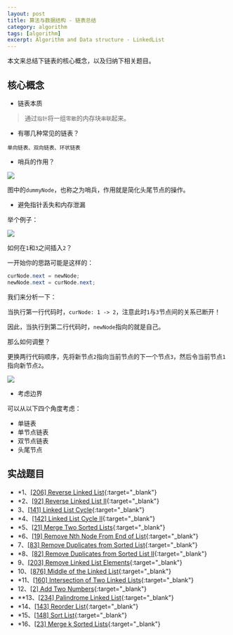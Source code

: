 ```yaml
---
layout: post
title: 算法与数据结构 - 链表总结
category: algorithm
tags: [algorithm]
excerpt: Algorithm and Data structure - LinkedList
---
```



本文来总结下链表的核心概念，以及归纳下相关题目。  



## 核心概念  

- 链表本质  

> 通过`指针`将一组`零散`的内存块`串联`起来。  


- 有哪几种常见的链表？  

`单向链表、双向链表、环状链表`  


- 哨兵的作用？  

![](https://yyc-images.oss-cn-beijing.aliyuncs.com/linked_list_dummyNode.png)  

图中的`dummyNode`，也称之为哨兵，作用就是简化头尾节点的操作。  


- 避免指针丢失和内存泄漏  

举个例子：  

![](https://yyc-images.oss-cn-beijing.aliyuncs.com/linked_list_insert_origin.png)  

如何在`1`和`3`之间插入`2`？  

一开始你的思路可能是这样的： 

``` java
curNode.next = newNode;
newNode.next = curNode.next;
```

我们来分析一下：  

当执行第一行代码时，`curNode: 1 -> 2`，注意此时`1`与`3`节点间的关系已断开！  

因此，当执行到第二行代码时，`newNode`指向的就是自己。  

那么如何调整？  

更换两行代码顺序，先将新节点`2`指向当前节点的下一个节点`3`，然后令当前节点`1`指向新节点`2`。  

![](https://yyc-images.oss-cn-beijing.aliyuncs.com/linked_list_insert.png)  

- 考虑边界  

可以从以下四个角度考虑：  

- 单链表  
- 单节点链表  
- 双节点链表    
- 头尾节点  


## 实战题目  

- *1、[[206] Reverse Linked List](http://yaoyichen.cn/algorithm/2020/03/24/leetcode-206.html){:target="_blank"}  
- *2、[[92] Reverse Linked List II](http://yaoyichen.cn/algorithm/2020/07/11/leetcode-92.html){:target="_blank"}  
- 3、[[141] Linked List Cycle](http://yaoyichen.cn/algorithm/2020/03/26/leetcode-141.html){:target="_blank"}  
- *4、[[142] Linked List Cycle II](http://yaoyichen.cn/algorithm/2020/07/03/leetcode-142.html){:target="_blank"}  
- *5、[[21] Merge Two Sorted Lists](http://yaoyichen.cn/algorithm/2020/03/25/leetcode-21.html){:target="_blank"}  
- *6、[[19] Remove Nth Node From End of List](http://yaoyichen.cn/algorithm/2020/05/03/leetcode-19.html){:target="_blank"}  
- 7、[[83] Remove Duplicates from Sorted List](http://yaoyichen.cn/algorithm/2020/03/25/leetcode-83.html){:target="_blank"}  
- *8、[[82] Remove Duplicates from Sorted List II](http://yaoyichen.cn/algorithm/2020/07/11/leetcode-82.html){:target="_blank"}  
- 9、[[203] Remove Linked List Elements](http://yaoyichen.cn/algorithm/2020/05/03/leetcode-203.html){:target="_blank"}  
- 10、[[876] Middle of the Linked List](http://yaoyichen.cn/algorithm/2020/03/24/leetcode-876.html){:target="_blank"}  
- *11、[[160] Intersection of Two Linked Lists](http://yaoyichen.cn/algorithm/2020/03/26/leetcode-160.html){:target="_blank"}  
- 12、[[2] Add Two Numbers](http://yaoyichen.cn/algorithm/2020/05/03/leetcode-2.html){:target="_blank"}  
- **13、[[234] Palindrome Linked List](http://yaoyichen.cn/algorithm/2020/05/03/leetcode-234.html){:target="_blank"}  
- *14、[[143] Reorder List](http://yaoyichen.cn/algorithm/2020/07/11/leetcode-143.html){:target="_blank"}  
- *15、[[148] Sort List](http://yaoyichen.cn/algorithm/2020/07/12/leetcode-148.html){:target="_blank"}  
- *16、[[23] Merge k Sorted Lists](http://yaoyichen.cn/algorithm/2020/07/12/leetcode-23.html){:target="_blank"}  
